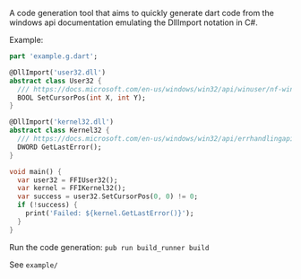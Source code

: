 A code generation tool that aims to quickly generate dart code from the windows api documentation emulating the DllImport notation in C#.


Example:

```dart
part 'example.g.dart';

@DllImport('user32.dll')
abstract class User32 {
  /// https://docs.microsoft.com/en-us/windows/win32/api/winuser/nf-winuser-setcursorpos
  BOOL SetCursorPos(int X, int Y);
}

@DllImport('kernel32.dll')
abstract class Kernel32 {
  /// https://docs.microsoft.com/en-us/windows/win32/api/errhandlingapi/nf-errhandlingapi-getlasterror
  DWORD GetLastError();
}

void main() {
  var user32 = FFIUser32();
  var kernel = FFIKernel32();
  var success = user32.SetCursorPos(0, 0) != 0;
  if (!success) {
    print('Failed: ${kernel.GetLastError()}');
  }
}
```

Run the code generation:
`pub run build_runner build`

See `example/`